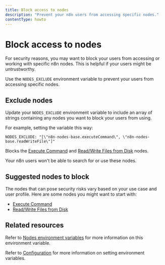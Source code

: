 ```yaml
---
title: Block access to nodes
description: "Prevent your n8n users from accessing specific nodes."
contentType: howto
---
```


# Block access to nodes

For security reasons, you may want to block your users from accessing or working with specific n8n nodes. This is helpful if your users might be untrustworthy.

Use the `NODES_EXCLUDE` environment variable to prevent your users from accessing specific nodes.

## Exclude nodes

Update your `NODES_EXCLUDE` environment variable to include an array of strings containing any nodes you want to block your users from using.

For example, setting the variable this way:

```
NODES_EXCLUDE: "[\"n8n-nodes-base.executeCommand\", \"n8n-nodes-base.readWriteFile\"]"
```

Blocks the [Execute Command](/integrations/builtin/core-nodes/n8n-nodes-base.executecommand/index.md) and [Read/Write Files from Disk](/integrations/builtin/core-nodes/n8n-nodes-base.readwritefile.md) nodes.

Your n8n users won't be able to search for or use these nodes.

## Suggested nodes to block

The nodes that can pose security risks vary based on your use case and user profile. Here are some nodes you might want to start with:

* [Execute Command](/integrations/builtin/core-nodes/n8n-nodes-base.executecommand/index.md)
* [Read/Write Files from Disk](/integrations/builtin/core-nodes/n8n-nodes-base.readwritefile.md)

## Related resources

Refer to [Nodes environment variables](/hosting/configuration/environment-variables/nodes.md) for more information on this environment variable.

Refer to [Configuration](/hosting/configuration/configuration-methods.md) for more information on setting environment variables.
